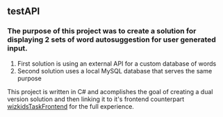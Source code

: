 ## testAPI

### The purpose of this project was to create a solution for displaying 2 sets of word autosuggestion for user generated input.

1. First solution is using an external API for a custom database of words
2. Second solution uses a local MySQL database that serves the same purpose 

This project is written in C# and acomplishes the goal of creating a dual version solution and then linking it to it's frontend counterpart [wizkidsTaskFrontend](https://github.com/dragospascariu/Personal-Projects/tree/main/wizkidsTaskFrontend) for the full experience.
